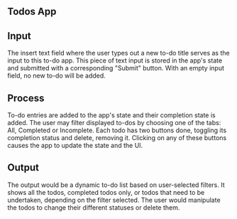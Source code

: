 ## Todos App

## Input
The insert text field where the user types out a new to-do title serves as the input to this to-do app. This piece of text input is stored in the app's state and submitted with a corresponding "Submit" button. With an empty input field, no new to-do will be added.

## Process
To-do entries are added to the app's state and their completion state is added. The user may filter displayed to-dos by choosing one of the tabs: All, Completed or Incomplete. Each todo has two buttons done, toggling its completion status and delete, removing it. Clicking on any of these buttons causes the app to update the state and the UI.

## Output
The output would be a dynamic to-do list based on user-selected filters. It shows all the todos, completed todos only, or todos that need to be undertaken, depending on the filter selected. The user would manipulate the todos to change their different statuses or delete them.